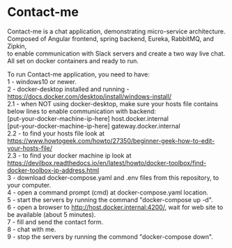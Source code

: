 # Contact-me

Contact-me is a chat application, demonstrating micro-service architecture.  
Composed of Angular frontend, spring backend, Eureka, RabbitMQ, and Zipkin,  
to enable communication with Slack servers and create a two way live chat.  
All set on docker containers and ready to run.  
  
To run Contact-me application, you need to have:  
1 - windows10 or newer.  
2 - docker-desktop installed and running - https://docs.docker.com/desktop/install/windows-install/  
2.1 - when NOT using docker-desktop, make sure your hosts file contains below lines to enable communication with backend:  
[put-your-docker-machine-ip-here] host.docker.internal  
[put-your-docker-machine-ip-here] gateway.docker.internal  
2.2 - to find your hosts file look at https://www.howtogeek.com/howto/27350/beginner-geek-how-to-edit-your-hosts-file/  
2.3 - to find your docker machine ip look at https://devilbox.readthedocs.io/en/latest/howto/docker-toolbox/find-docker-toolbox-ip-address.html  
3 - download docker-compose.yaml and .env files from this repository, to your computer.  
4 - open a command prompt (cmd) at docker-compose.yaml location.  
5 - start the servers by running the command "docker-compose up -d".  
6 - open a browser to http://host.docker.internal:4200/, wait for web site to be available (about 5 minutes).  
7 - fill and send the contact form.  
8 - chat with me.  
9 - stop the servers by running the commond "docker-compose down".  
